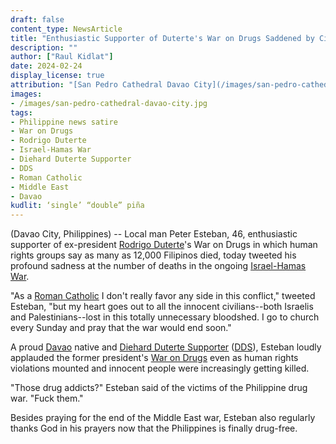 ```yaml
---
draft: false
content_type: NewsArticle
title: "Enthusiastic Supporter of Duterte's War on Drugs Saddened by Civilian Deaths in Israel-Hamas War"
description: ""
author: ["Raul Kidlat"]
date: 2024-02-24
display_license: true
attribution: "[San Pedro Cathedral Davao City](/images/san-pedro-cathedral-davao-city.jpg) photo from [Wikimedia](https://commons.wikimedia.org/wiki/File:San_Pedro_Cathedal_and_its_Belfry.jpg) ([CC BY-SA 3.0](https://creativecommons.org/licenses/by-sa/3.0/deed.en))."
images: 
- /images/san-pedro-cathedral-davao-city.jpg
tags:
- Philippine news satire
- War on Drugs
- Rodrigo Duterte
- Israel-Hamas War
- Diehard Duterte Supporter
- DDS
- Roman Catholic
- Middle East
- Davao
kudlit: ‘single’ “double” piña
---
```

(Davao City, Philippines) -- Local man Peter Esteban, 46, enthusiastic supporter of ex-president [Rodrigo Duterte](/tags/rodrigo-duterte/)'s War on Drugs in which human rights groups say as many as 12,000 Filipinos died, today tweeted his profound sadness at the number of deaths in the ongoing [Israel-Hamas War](/tags/israel-hamas-war/).

"As a [Roman Catholic](/tags/roman-catholic/) I don't really favor any side in this conflict," tweeted Esteban, "but my heart goes out to all the innocent civilians--both Israelis and Palestinians--lost in this totally unnecessary bloodshed. I go to church every Sunday and pray that the war would end soon."

A proud [Davao](/tags/davao/) native and [Diehard Duterte Supporter](/tags/diehard-duterte-supporter/) ([DDS](/tags/dds/)), Esteban loudly applauded the former president's [War on Drugs](/tags/war-on-drugs/) even as human rights violations mounted and innocent people were increasingly getting killed.

"Those drug addicts?" Esteban said of the victims of the Philippine drug war. "Fuck them."

Besides praying for the end of the Middle East war, Esteban also regularly thanks God in his prayers now that the Philippines is finally drug-free.
